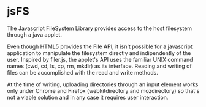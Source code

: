 jsFS
====

The Javascript FileSystem Library provides access to the host filesystem through a java applet. 

Even though HTML5 provides the File API, it isn't possible for a javascript application to manipulate the filesystem directly and indipendently of the user.
Inspired by filer.js, the applet's API uses the familiar UNIX command names (cwd, cd, ls, cp, rm, mkdir) as its interface. Reading and writing of files can be accomplished with the read and write methods. 

At the time of writing, uploading directories through an input element works only under Chrome and Firefox (webkitdirectory and mozdirectory) so that's not a viable solution and in any case it requires user interaction.